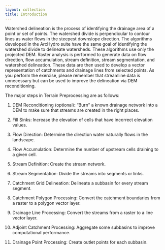 ```yaml
---
layout: collection
title: Introduction
---
```


Watershed delineation is the process of identifying the drainage area of a point or set of points. The watershed divide is perpendicular to contour lines as water flows in the steepest downslope direction. The algorithms developed in the ArcHydro suite have the same goal of identifying the watershed divide to delineate watersheds. These algorithms use only the projected DEM. Raster analysis is performed to generate data on flow direction, flow accumulation, stream definition, stream segmentation, and watershed delineation. These data are 
then used to develop a vector representation of catchments and drainage lines from selected points. 
As you perform the exercise, please remember that streamline data is unnecessary but can be used to improve the delineation via DEM reconditioning.


The major steps in Terrain Preprocessing are as follows:

1.	DEM Reconditioning (optional):  “Burn” a known drainage network into a DEM to make sure that streams are created in the right places. 

2.	Fill Sinks:  Increase the elevation of cells that have incorrect elevation values. 

3.	Flow Direction:  Determine the direction water naturally flows in the landscape. 

4.	Flow Accumulation:  Determine the number of upstream cells draining to a given cell. 

5.	Stream Definition:  Create the stream network. 

6.	Stream Segmentation:  Divide the streams into segments or links. 

7.	Catchment Grid Delineation:  Delineate a subbasin for every stream segment. 

8.	Catchment Polygon Processing:  Convert the catchment boundaries from a raster to a polygon vector layer. 

9.	Drainage Line Processing:  Convert the streams from a raster to a line vector layer. 

10.	Adjoint Catchment Processing:  Aggregate some subbasins to improve computational performance. 

11.	Drainage Point Processing:  Create outlet points for each subbasin. 




